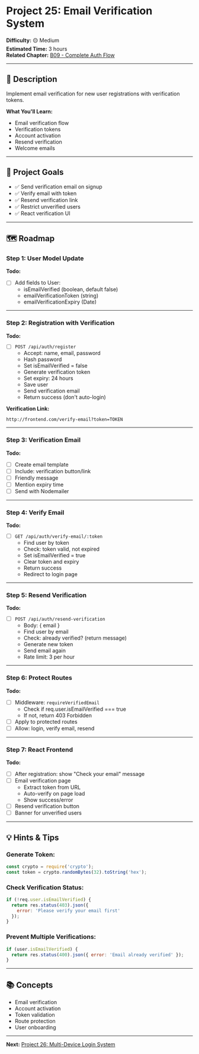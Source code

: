 # Project 25: Email Verification System

**Difficulty:** 🟡 Medium  
**Estimated Time:** 3 hours  
**Related Chapter:** [B09 - Complete Auth Flow](../chapters/B09_COMPLETE_AUTH_FLOW.md)

---

## 📝 Description

Implement email verification for new user registrations with verification tokens.

**What You'll Learn:**
- Email verification flow
- Verification tokens
- Account activation
- Resend verification
- Welcome emails

---

## 🎯 Project Goals

- ✅ Send verification email on signup
- ✅ Verify email with token
- ✅ Resend verification link
- ✅ Restrict unverified users
- ✅ React verification UI

---

## 🗺️ Roadmap

### Step 1: User Model Update
**Todo:**
- [ ] Add fields to User:
  - isEmailVerified (boolean, default false)
  - emailVerificationToken (string)
  - emailVerificationExpiry (Date)

---

### Step 2: Registration with Verification
**Todo:**
- [ ] `POST /api/auth/register`
  - Accept: name, email, password
  - Hash password
  - Set isEmailVerified = false
  - Generate verification token
  - Set expiry: 24 hours
  - Save user
  - Send verification email
  - Return success (don't auto-login)

**Verification Link:**
```
http://frontend.com/verify-email?token=TOKEN
```

---

### Step 3: Verification Email
**Todo:**
- [ ] Create email template
- [ ] Include: verification button/link
- [ ] Friendly message
- [ ] Mention expiry time
- [ ] Send with Nodemailer

---

### Step 4: Verify Email
**Todo:**
- [ ] `GET /api/auth/verify-email/:token`
  - Find user by token
  - Check: token valid, not expired
  - Set isEmailVerified = true
  - Clear token and expiry
  - Return success
  - Redirect to login page

---

### Step 5: Resend Verification
**Todo:**
- [ ] `POST /api/auth/resend-verification`
  - Body: { email }
  - Find user by email
  - Check: already verified? (return message)
  - Generate new token
  - Send email again
  - Rate limit: 3 per hour

---

### Step 6: Protect Routes
**Todo:**
- [ ] Middleware: `requireVerifiedEmail`
  - Check if req.user.isEmailVerified === true
  - If not, return 403 Forbidden
- [ ] Apply to protected routes
- [ ] Allow: login, verify email, resend

---

### Step 7: React Frontend
**Todo:**
- [ ] After registration: show "Check your email" message
- [ ] Email verification page
  - Extract token from URL
  - Auto-verify on page load
  - Show success/error
- [ ] Resend verification button
- [ ] Banner for unverified users

---

## 💡 Hints & Tips

### Generate Token:
```javascript
const crypto = require('crypto');
const token = crypto.randomBytes(32).toString('hex');
```

### Check Verification Status:
```javascript
if (!req.user.isEmailVerified) {
  return res.status(403).json({ 
    error: 'Please verify your email first' 
  });
}
```

### Prevent Multiple Verifications:
```javascript
if (user.isEmailVerified) {
  return res.status(400).json({ error: 'Email already verified' });
}
```

---

## 📚 Concepts

- Email verification
- Account activation
- Token validation
- Route protection
- User onboarding

---

**Next:** [Project 26: Multi-Device Login System](26-multi-device-login.md)
